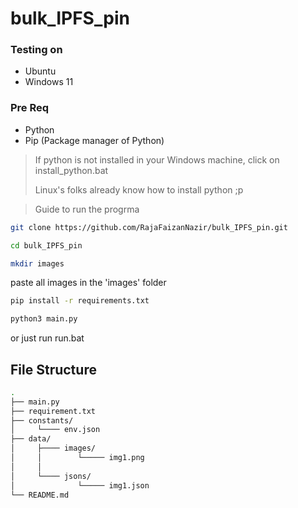 # bulk_IPFS_pin

### Testing on
* Ubuntu
* Windows 11
### Pre Req
* Python
* Pip (Package manager of Python)
>If python is not installed in your Windows machine, click on install_python.bat
> 
> Linux's folks already know how to install python ;p

> Guide to run the progrma

```sh
git clone https://github.com/RajaFaizanNazir/bulk_IPFS_pin.git
```

```sh
cd bulk_IPFS_pin
```

```sh
mkdir images
```

paste all images in the 'images' folder
 
 ```sh
 pip install -r requirements.txt
 ```
 
 ```sh
 python3 main.py
 ```
 or just run run.bat
 
## File Structure
```sh
.
├── main.py
├── requirement.txt
├── constants/
│     └──── env.json
├── data/
│     ├──── images/
│     │        └───── img1.png
│     │
│     └──── jsons/
│              └───── img1.json
└── README.md
```
